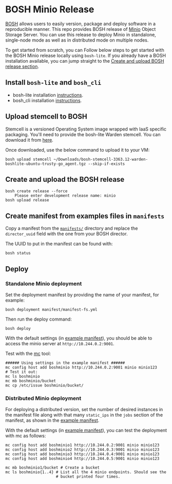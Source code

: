# BOSH Minio Release

[BOSH](http://bosh.io/) allows users to easily version, package and deploy software in a reproducible manner. This repo provides BOSH release of [Minio](https://github.com/minio/minio) Object Storage Server. You can use this release to deploy Minio in standalone, single-node mode as well as in distributed mode on multiple nodes.

To get started from scratch, you can Follow below steps to get started with the BOSH Minio release locally using `bosh-lite`. If you already have a BOSH installation available, you can jump straight to the [Create and upload BOSH release section](#create).

## Install `bosh-lite` and `bosh_cli`

- bosh-lite installation [instructions](https://github.com/cloudfoundry/bosh-lite/blob/master/README.md). 
- bosh_cli installation [instructions](http://bosh.io/docs/bosh-cli.html).

## Upload stemcell to BOSH

Stemcell is a versioned Operating System image wrapped with IaaS specific packaging. You'll need to provide the bosh-lite Warden stemcell. You can download it from 
[here](https://s3.amazonaws.com/bosh-core-stemcells/warden/bosh-stemcell-3363.12-warden-boshlite-ubuntu-trusty-go_agent.tgz).

Once downloaded, use the below command to upload it to your VM:

``` shell
bosh upload stemcell ~/Downloads/bosh-stemcell-3363.12-warden-boshlite-ubuntu-trusty-go_agent.tgz --skip-if-exists
```
<a name="create"></a>
## Create and upload the BOSH release

``` shell
bosh create release --force
    Please enter development release name: minio
bosh upload release
```

## Create manifest from examples files in `manifests`

Copy a manifest from the [`manifests/`](https://github.com/minio/minio-boshrelease/tree/master/manifests) directory and replace the
`director_uuid` field with the one from your BOSH director.

The UUID to put in the manifest can be found with:

``` shell
bosh status
```

## Deploy

### Standalone Minio deployment

Set the deployment manifest by providing the name of your manifest, for example:

``` shell
bosh deployment manifest/manifest-fs.yml
```

Then run the deploy command:

``` shell
bosh deploy
```

With the default settings (in [example manifest](https://github.com/minio/minio-boshrelease/blob/master/manifests/manifest-fs.yml)), you should be able to access the minio server at `http://10.244.0.2:9001`. 

Test with the [mc](https://github.com/minio/mc) tool:

``` shell
###### Using settings in the example manifest ######
mc config host add boshminio http://10.244.0.2:9001 minio minio123
# Test it out:
mc ls boshminio
mc mb boshminio/bucket
mc cp /etc/issue boshminio/bucket/
```

### Distributed Minio deployment

For deploying a distributed version, set the number of desired instances in the manifest file along with that many `static_ips` in
the `jobs` section of the manifest, as shown in the [example manifest](https://github.com/minio/minio-boshrelease/blob/master/manifests/manifest-dist-4node.yml).

With the default settings (in [example manifest](https://github.com/minio/minio-boshrelease/blob/master/manifests/manifest-dist-4node.yml)), you can test the deployment with mc as follows:

``` shell
mc config host add boshminio1 http://10.244.0.2:9001 minio minio123
mc config host add boshminio2 http://10.244.0.3:9001 minio minio123
mc config host add boshminio3 http://10.244.0.4:9001 minio minio123
mc config host add boshminio4 http://10.244.0.5:9001 minio minio123

mc mb boshminio1/bucket # Create a bucket
mc ls boshminio{1..4} # List all the 4 minio endpoints. Should see the
                      # bucket printed four times.
```
